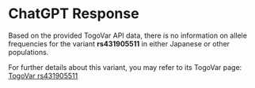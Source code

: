 # ChatGPT Response

Based on the provided TogoVar API data, there is no information on allele frequencies for the variant **rs431905511** in either Japanese or other populations. 

For further details about this variant, you may refer to its TogoVar page: [TogoVar rs431905511](https://togovar.biosciencedbc.jp/variant/rs431905511)